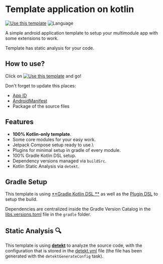 # Template application on kotlin

[![Use this template](https://img.shields.io/badge/from-TemplateApplication-brightgreen?logo=dropbox)](https://github.com/dzemmarat/TemplateApplication/generate) ![Language](https://img.shields.io/github/languages/top/dzemmarat/TemplateApplication?color=blue&logo=kotlin)

A simple android application template to setup your multimodule app with some extensions to work.

Template has static analysis for your code.

## How to use?

Click
on [![Use this template](https://img.shields.io/badge/-Use%20this%20template-brightgreen)](https://github.com/dzemmarat/TemplateApplication/generate)
and go!

Don't forget to update this places:

- [App ID](buildSrc/src/main/java/AppSettings.kt)
- [AndroidManifest](app/src/main/AndroidManifest.xml)
- Package of the source files

## Features

- **100% Kotlin-only template**.
- Some core modules for your easy work.
- Jetpack Compose setup ready to use.\
- Plugins for minimal setup in gradle of every module.
- 100% Gradle Kotlin DSL setup.
- Dependency versions managed via `buildSrc`.
- Kotlin Static Analysis via `detekt`.

## Gradle Setup

This template is using [**Gradle Kotlin DSL
**](https://docs.gradle.org/current/userguide/kotlin_dsl.html) as well as
the [Plugin DSL](https://docs.gradle.org/current/userguide/plugins.html#sec:plugins_block) to setup
the build.

Dependencies are centralized inside the Gradle Version Catalog in
the [libs.versions.toml](gradle/libs.versions.toml) file in the `gradle` folder.

## Static Analysis 🔍

This template is using [**detekt**](https://github.com/detekt/detekt) to analyze the source code,
with the configuration that is stored in the [detekt.yml](config/detekt/detekt.yml) file (the file
has been generated with the `detektGenerateConfig` task).
